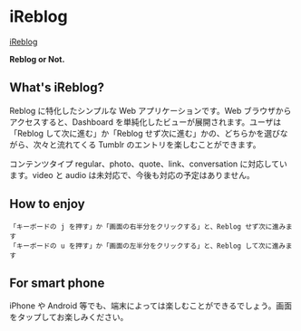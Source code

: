 # iReblog

[iReblog](http://ireblog.heroku.com/ "iReblog")

**Reblog or Not.**

## What's iReblog?

Reblog に特化したシンプルな Web アプリケーションです。Web ブラウザからアクセスすると、Dashboard を単純化したビューが展開されます。ユーザは「Reblog して次に進む」か「Reblog せず次に進む」かの、どちらかを選びながら、次々と流れてくる Tumblr のエントリを楽しむことができます。

コンテンツタイプ regular、photo、quote、link、conversation に対応しています。video と audio は未対応で、今後も対応の予定はありません。

## How to enjoy

    「キーボードの j を押す」か「画面の右半分をクリックする」と、Reblog せず次に進みます
    「キーボードの u を押す」か「画面の左半分をクリックする」と、Reblog して次に進みます

## For smart phone

iPhone や Android 等でも、端末によっては楽しむことができるでしょう。画面をタップしてお楽しみください。